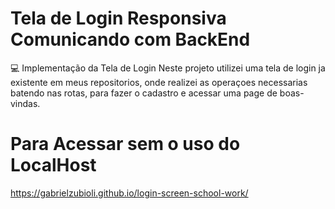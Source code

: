 # Tela de Login Responsiva Comunicando com BackEnd
💻 Implementação da Tela de Login 
Neste projeto utilizei uma tela de login ja existente em meus repositorios, onde realizei as operaçoes necessarias batendo nas rotas, para fazer o cadastro e acessar uma page de boas-vindas.

# Para Acessar sem o uso do LocalHost
https://gabrielzubioli.github.io/login-screen-school-work/
